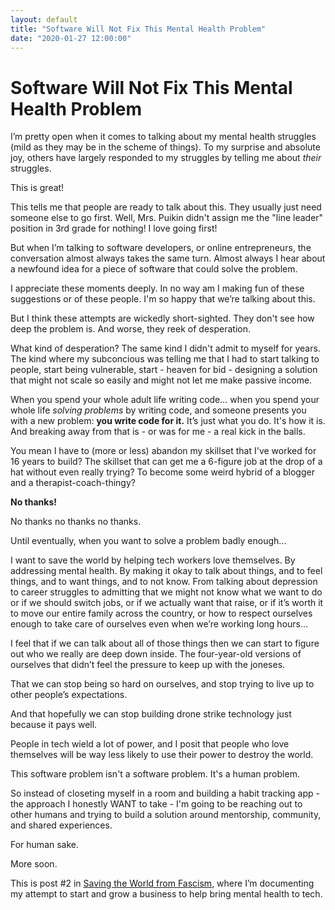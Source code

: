 ```yaml
---
layout: default
title: "Software Will Not Fix This Mental Health Problem"
date: "2020-01-27 12:00:00"
---
```


# Software Will Not Fix This Mental Health Problem

I’m pretty open when it comes to talking about my mental health struggles (mild as they may be in the scheme of things). To my surprise and absolute joy, others have largely responded to my struggles by telling me about *their* struggles.

This is great!

This tells me that people are ready to talk about this. They usually just need someone else to go first. Well, Mrs. Puikin didn't assign me the "line leader" position in 3rd grade for nothing! I love going first!

But when I’m talking to software developers, or online entrepreneurs, the conversation almost always takes the same turn. Almost always I hear about a newfound idea for a piece of software that could solve the problem.

I appreciate these moments deeply. In no way am I making fun of these suggestions or of these people. I'm so happy that we’re talking about this.

But I think these attempts are wickedly short-sighted. They don't see how deep the problem is. And worse, they reek of desperation.

What kind of desperation? The same kind I didn't admit to myself for years. The kind where my subconcious was telling me that I had to start talking to people, start being vulnerable, start - heaven for bid - designing a solution that might not scale so easily and might not let me make passive income.

When you spend your whole adult life writing code... when you spend your whole life *solving problems* by writing code, and someone presents you with a new problem: **you write code for it.** It’s just what you do. It's how it is. And breaking away from that is - or was for me - a real kick in the balls.

You mean I have to (more or less) abandon my skillset that I've worked for 16 years to build? The skillset that can get me a 6-figure job at the drop of a hat without even really trying? To become some weird hybrid of a blogger and a therapist-coach-thingy?

**No thanks!**

No thanks no thanks no thanks.

Until eventually, when you want to solve a problem badly enough...

I want to save the world by helping tech workers love themselves. By addressing mental health. By making it okay to talk about things, and to feel things, and to want things, and to not know. From talking about depression to career struggles to admitting that we might not know what we want to do or if we should switch jobs, or if we actually want that raise, or if it’s worth it to move our entire family across the country, or how to respect ourselves enough to take care of ourselves even when we’re working long hours…

I feel that if we can talk about all of those things then we can start to figure out who we really are deep down inside. The four-year-old versions of ourselves that didn’t feel the pressure to keep up with the joneses.

That we can stop being so hard on ourselves, and stop trying to live up to other people’s expectations.

And that hopefully we can stop building drone strike technology just because it pays well.

People in tech wield a lot of power, and I posit that people who love themselves will be way less likely to use their power to destroy the world.

This software problem isn't a software problem. It's a human problem.

So instead of closeting myself in a room and building a habit tracking app - the approach I honestly WANT to take - I'm going to be reaching out to other humans and trying to build a solution around mentorship, community, and shared experiences.

For human sake.

More soon.

<div class="one-of-many">
    This is post #2 in <a href="/">Saving the World from Fascism</a>, where I’m documenting my attempt to start and grow a business to help bring mental health to tech.
</div>